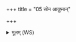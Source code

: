 +++
title = "05 सोम आयुष्मान्"

+++
<details><summary>मूलम् (WS)</summary>

सोम आयुष्मान् स ओषधीभिरायुष्मान् ।  
स मायुष्मानायुष्मन्तं कृणोतु ॥ ५ ॥
</details>